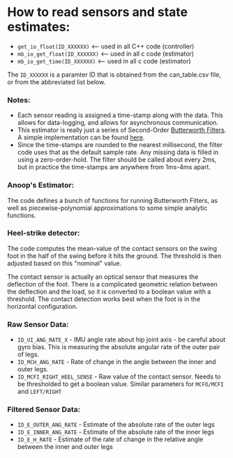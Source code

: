 # How to read sensors and state estimates:
 - `get_io_float(ID_XXXXXX)`  <-- used in all C++ code (controller)  
 - `mb_io_get_float(ID_XXXXXX)`     <-- used in all c code (estimator)
 - `mb_io_get_time(ID_XXXXXX)`     <-- used in all c code (estimator)

The `ID_XXXXXX` is a paramter ID that is obtained from the can_table.csv file, or from the abbreviated list below. 

### Notes:
- Each sensor reading is assigned a time-stamp along with the data. This allows for data-logging, and allows for asynchronous communication.
- This estimator is really just a series of Second-Order [Butterworth Filters](https://en.wikipedia.org/wiki/Butterworth_filter). A simple implementation can be found [here](https://github.com/MatthewPeterKelly/myJavaPkgs/blob/master/mpk_dsc/ButterworthFilter.java). 
- Since the time-stamps are rounded to the nearest millisecond, the filter code uses that as the default sample rate. Any missing data is filled in using a zero-order-hold. The filter should be called about every 2ms, but in practice the time-stamps are anywhere from 1ms-4ms apart.

### Anoop's Estimator:
The code defines a bunch of functions for running Butterworth Filters, as well as piecewise-polynomial approximations to some simple analytic functions.

### Heel-strike detector:
The code computes the mean-value of the contact sensors on the swing foot in the half of the swing before it hits the ground. The threshold is then adjusted based on this "nominal" value. 

The contact sensor is actually an optical sensor that measures the deflection of the foot. There is a complicated geometric relation between the deflection and the load, so it is converted to a boolean value with a threshold. The contact detection works best when the foot is in the horizontal configuration.

### Raw Sensor Data:
- `ID_UI_ANG_RATE_X` - IMU angle rate about hip joint axis - be careful about gyro bias. This is measuring the absolute angular rate of the outer pair of legs.
- `ID_MCH_ANG_RATE` - Rate of change in the angle between the inner and outer legs.
- `ID_MCFI_RIGHT_HEEL_SENSE` - Raw value of the contact sensor. Needs to be thresholded to get a boolean value. Similar parameters for `MCFO/MCFI` and `LEFT/RIGHT`

### Filtered Sensor Data:
- `ID_E_OUTER_ANG_RATE` - Estimate of the absolute rate of the outer legs
- `ID_E_INNER_ANG_RATE` - Estimate of the absolute rate of the inner legs
- `ID_E_H_RATE` - Estimate of the rate of change in the relative angle between the inner and outer legs